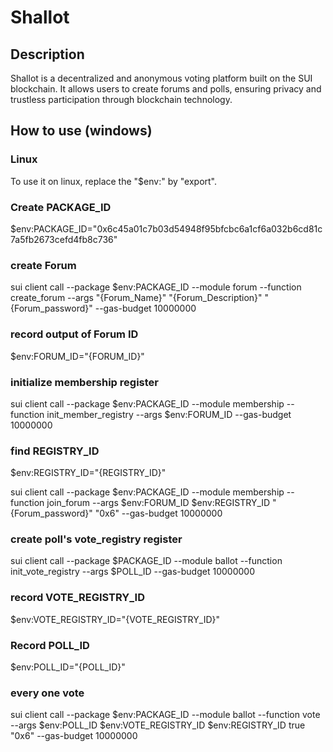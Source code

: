 # Shallot

## Description

Shallot is a decentralized and anonymous voting platform built on the SUI blockchain. It allows users to create forums and polls, ensuring privacy and trustless participation through blockchain technology.

## How to use (windows)

### Linux

To use it on linux, replace the "$env:" by "export".

### Create PACKAGE_ID
$env:PACKAGE_ID="0x6c45a01c7b03d54948f95bfcbc6a1cf6a032b6cd81c7a5fb2673cefd4fb8c736"

###  create Forum
sui client call --package $env:PACKAGE_ID --module forum --function create_forum --args "{Forum_Name}" "{Forum_Description}" "{Forum_password}" --gas-budget 10000000

### record output of Forum ID
$env:FORUM_ID="{FORUM_ID}"

### initialize membership register
sui client call --package $env:PACKAGE_ID --module membership --function init_member_registry --args $env:FORUM_ID --gas-budget 10000000
  
### find REGISTRY_ID
$env:REGISTRY_ID="{REGISTRY_ID}"

sui client call --package $env:PACKAGE_ID --module membership  --function join_forum --args $env:FORUM_ID $env:REGISTRY_ID "{Forum_password}" "0x6" --gas-budget 10000000

### create poll's vote_registry register
sui client call --package $PACKAGE_ID --module ballot --function init_vote_registry --args $POLL_ID --gas-budget 10000000
  
### record VOTE_REGISTRY_ID
$env:VOTE_REGISTRY_ID="{VOTE_REGISTRY_ID}"

### Record POLL_ID
$env:POLL_ID="{POLL_ID}"

### every one vote
sui client call --package $env:PACKAGE_ID --module ballot --function vote --args $env:POLL_ID $env:VOTE_REGISTRY_ID $env:REGISTRY_ID true "0x6" --gas-budget 10000000
